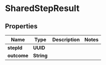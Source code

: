 

# SharedStepResult


## Properties

| Name | Type | Description | Notes |
|------------ | ------------- | ------------- | -------------|
|**stepId** | **UUID** |  |  |
|**outcome** | **String** |  |  |



